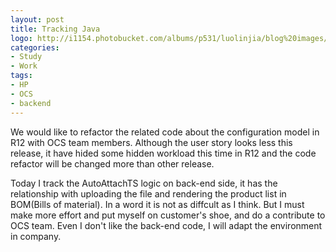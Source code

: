 ```yaml
---
layout: post
title: Tracking Java
logo: http://i1154.photobucket.com/albums/p531/luolinjia/blog%20images/7C97E1FDDB5C_zpscbaecd33.jpg
categories:
- Study
- Work
tags:
- HP
- OCS
- backend
---
```


We would like to refactor the related code about the configuration model in R12 with OCS team members. Although the user story looks less this release, it have hided some hidden workload this time in R12 and the code refactor will be changed more than other release.  

Today I track the AutoAttachTS logic on back-end side, it has the relationship with uploading the file and rendering the product list in BOM(Bills of material). In a word it is not as diffcult as I think. But I must make more effort and put myself on customer's shoe, and do a contribute to OCS team. Even I don't like the back-end code, I will adapt the environment in company.  
